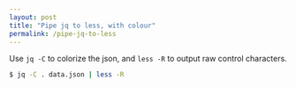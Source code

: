 ```yaml
---
layout: post
title: "Pipe jq to less, with colour"
permalink: /pipe-jq-to-less
---
```

Use `jq -C` to colorize the json, and `less -R` to output raw control
characters.

```sh
$ jq -C . data.json | less -R
```
